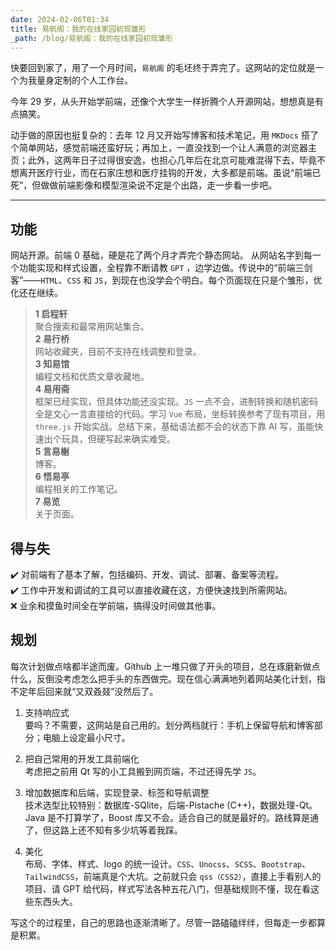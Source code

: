 ```yaml
---
date: 2024-02-06T01:34
title: 易航阁：我的在线家园初现雏形
_path: /blog/易航阁：我的在线家园初现雏形
---
```

快要回到家了，用了一个月时间，`易航阁` 的毛坯终于弄完了。这网站的定位就是一个为我量身定制的个人工作台。

今年 29 岁，从头开始学前端，还像个大学生一样折腾个人开源网站，想想真是有点搞笑。

动手做的原因也挺复杂的：去年 12 月又开始写博客和技术笔记，用 `MKDocs` 搭了个简单网站，感觉前端还蛮好玩；再加上，一直没找到一个让人满意的浏览器主页；此外，这两年日子过得很安逸，也担心几年后在北京可能难混得下去，毕竟不想离开医疗行业，而在石家庄想和医疗挂钩的开发，大多都是前端。虽说“前端已死”，但做做前端影像和模型渲染说不定是个出路，走一步看一步吧。

---
## 功能

网站开源。前端 0 基础，硬是花了两个月才弄完个静态网站。 从网站名字到每一个功能实现和样式设置，全程靠不断请教 `GPT` ，边学边做。传说中的“前端三剑客”——`HTML`、`CSS` 和 `JS`，到现在也没学会个明白。每个页面现在只是个雏形，优化还在继续。

> **1 启程轩**  
> 聚合搜索和最常用网站集合。  
> **2 易行桥**  
> 网站收藏夹，目前不支持在线调整和登录。  
> **3 知易馆**  
> 编程文档和优质文章收藏地。  
> **4 易用斋**  
> 框架已经实现，但具体功能还没实现。`JS` 一点不会，进制转换和随机密码全是文心一言直接给的代码。学习 `Vue` 布局，坐标转换参考了现有项目，用 `three.js` 开始实战。总结下来，基础语法都不会的状态下靠 AI 写，虽能快速出个玩具，但硬写起来确实难受。  
> **5 言易榭**  
> 博客。  
> **6 悟易亭**  
> 编程相关的工作笔记。  
> **7 易览**  
> 关于页面。


## 得与失

✔️ 对前端有了基本了解，包括编码、开发、调试、部署、备案等流程。  
✔️ 工作中开发和调试的工具可以直接收藏在这，方便快速找到所需网站。  
❌ 业余和摸鱼时间全在学前端，搞得没时间做其他事。

## 规划

每次计划做点啥都半途而废。Github 上一堆只做了开头的项目，总在琢磨新做点什么，反倒没考虑怎么把手头的东西做完。现在信心满满地列着网站美化计划，指不定年后回来就“又双叒叕”没然后了。

1. 支持响应式  
    要吗？不需要，这网站是自己用的。划分两档就行：手机上保留导航和博客部分；电脑上设定最小尺寸。
    
2. 把自己常用的开发工具前端化  
    考虑把之前用 Qt 写的小工具搬到网页端，不过还得先学 `JS`。
    
3. 增加数据库和后端，实现登录、标签和导航调整  
    技术选型比较特别：数据库-SQlite，后端-Pistache (C++)，数据处理-Qt。Java 是不打算学了，Boost 库又不会。适合自己的就是最好的。路线算是通了，但这路上还不知有多少坑等着我踩。
    
4. 美化  
    布局、字体、样式、logo 的统一设计。`CSS`、`Unocss`、`SCSS`、`Bootstrap`、`TailwindCSS`，前端真是个大坑。之前就只会 `qss（CSS2）`，直接上手看别人的项目、请 GPT 给代码，样式写法各种五花八门，但基础规则不懂，现在看这些东西头大。


写这个的过程里，自己的思路也逐渐清晰了。尽管一路磕磕绊绊，但每走一步都算是积累。